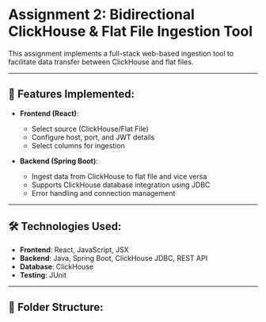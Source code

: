 # Assignment 2: Bidirectional ClickHouse & Flat File Ingestion Tool

This assignment implements a full-stack web-based ingestion tool to facilitate data transfer between ClickHouse and flat files.

---

## 🚀 Features Implemented:
- **Frontend (React)**: 
    - Select source (ClickHouse/Flat File)
    - Configure host, port, and JWT details
    - Select columns for ingestion

- **Backend (Spring Boot)**: 
    - Ingest data from ClickHouse to flat file and vice versa
    - Supports ClickHouse database integration using JDBC
    - Error handling and connection management

---

## 🛠 Technologies Used:
- **Frontend**: React, JavaScript, JSX
- **Backend**: Java, Spring Boot, ClickHouse JDBC, REST API
- **Database**: ClickHouse
- **Testing**: JUnit

---

## 📁 Folder Structure:
